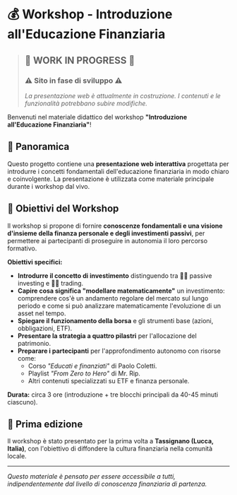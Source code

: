 # 💰 Workshop - Introduzione all'Educazione Finanziaria

> ## 🚧 **WORK IN PROGRESS** 🚧
> ### ⚠️ Sito in fase di sviluppo ⚠️
> *La presentazione web è attualmente in costruzione. I contenuti e le funzionalità potrebbano subire modifiche.*

Benvenuti nel materiale didattico del workshop **"Introduzione all'Educazione Finanziaria"**! 

## 📖 Panoramica

Questo progetto contiene una **presentazione web interattiva** progettata per introdurre i concetti fondamentali dell'educazione finanziaria in modo chiaro e coinvolgente. La presentazione è utilizzata come materiale principale durante i workshop dal vivo.

## 🎯 Obiettivi del Workshop

Il workshop si propone di fornire **conoscenze fondamentali e una visione d'insieme della finanza personale e degli investimenti passivi**, per permettere ai partecipanti di proseguire in autonomia il loro percorso formativo.

**Obiettivi specifici:**
- **Introdurre il concetto di investimento** distinguendo tra 🌱✅ passive investing e 🎰❌ trading.
- **Capire cosa significa "modellare matematicamente"** un investimento: comprendere cos'è un andamento regolare del mercato sul lungo periodo e come si può analizzare matematicamente l'evoluzione di un asset nel tempo.
- **Spiegare il funzionamento della borsa** e gli strumenti base (azioni, obbligazioni, ETF).
- **Presentare la strategia a quattro pilastri** per l'allocazione del patrimonio.
- **Preparare i partecipanti** per l'approfondimento autonomo con risorse come:
  - Corso *"Educati e finanziati"* di Paolo Coletti.
  - Playlist *"From Zero to Hero"* di Mr. Rip.
  - Altri contenuti specializzati su ETF e finanza personale.

**Durata:** circa 3 ore (introduzione + tre blocchi principali da 40-45 minuti ciascuno).

## 📍 Prima edizione

Il workshop è stato presentato per la prima volta a **Tassignano (Lucca, Italia)**, con l'obiettivo di diffondere la cultura finanziaria nella comunità locale.

---

*Questo materiale è pensato per essere accessibile a tutti, indipendentemente dal livello di conoscenza finanziaria di partenza.*
